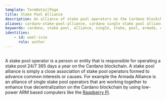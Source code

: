 ```yaml
---
template: TermDetailPage
title: Stake Pool Alliance 
description: An alliance of stake pool operators on the Cardano blockchain.
aliases: cardano-stake-pool-alliance, cardano single stake pool alliance, stake pool alliance, alliance, armada alliance
keywords: cardano, stake pool, alliance, single, stake, pool, armada, cardano-stake-pool-alliance
identities: 
    - id: wael-ivie
      role: author
---
```

##

A stake pool operator is a person or entity that is responsible for operating a stake pool 24/7 365 days a year on the Cardano blockchain. A stake pool alliance is simply a close association of stake pool operators formed to advance common interests or causes. For example the Armada Alliance is an alliance of single stake pool operators that are working together to enhance true decentralization on the Cardano blockchain by using low-power ARM based computers like the [Raspberry Pi](/en/identities/raspberrypi.md).

